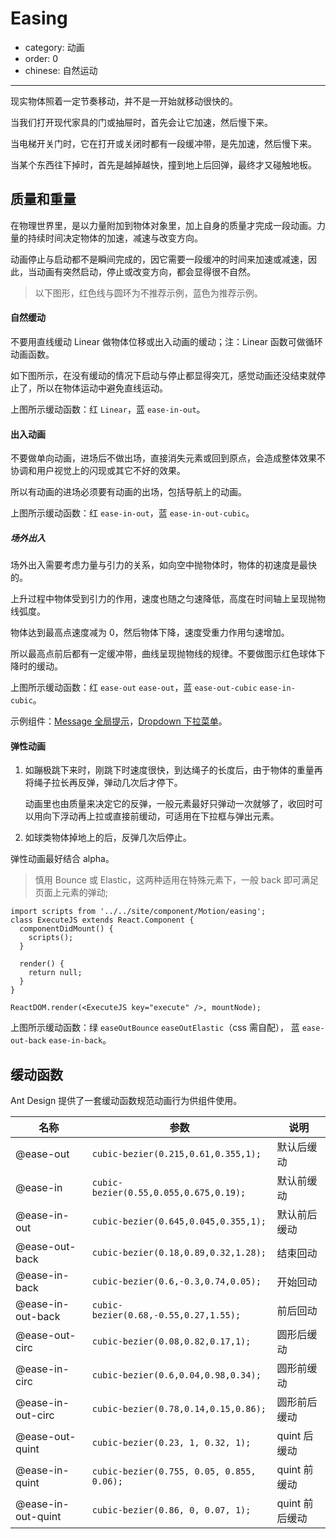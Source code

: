 # Easing

- category: 动画
- order: 0
- chinese: 自然运动

---

现实物体照着一定节奏移动，并不是一开始就移动很快的。

当我们打开现代家具的门或抽屉时，首先会让它加速，然后慢下来。

当电梯开关门时，它在打开或关闭时都有一段缓冲带，是先加速，然后慢下来。

当某个东西往下掉时，首先是越掉越快，撞到地上后回弹，最终才又碰触地板。


## 质量和重量

在物理世界里，是以力量附加到物体对象里，加上自身的质量才完成一段动画。力量的持续时间决定物体的加速，减速与改变方向。

动画停止与启动都不是瞬间完成的，因它需要一段缓冲的时间来加速或减速，因此，当动画有突然启动，停止或改变方向，都会显得很不自然。

> 以下图形，红色线与圆环为不推荐示例，蓝色为推荐示例。

#### 自然缓动

不要用直线缓动 Linear 做物体位移或出入动画的缓动；注：Linear 函数可做循环动画函数。

如下图所示，在没有缓动的情况下启动与停止都显得突兀，感觉动画还没结束就停止了，所以在物体运动中避免直线运动。


<div id="J-Linear"></div>


上图所示缓动函数：红 `Linear`，蓝 `ease-in-out`。


#### 出入动画

不要做单向动画，进场后不做出场，直接消失元素或回到原点，会造成整体效果不协调和用户视觉上的闪现或其它不好的效果。

所以有动画的进场必须要有动画的出场，包括导航上的动画。

<div id="J-Symmetric"></div>


上图所示缓动函数：红 `ease-in-out`，蓝 `ease-in-out-cubic`。


##### 场外出入

场外出入需要考虑力量与引力的关系，如向空中抛物体时，物体的初速度是最快的。

上升过程中物体受到引力的作用，速度也随之匀速降低，高度在时间轴上呈现抛物线弧度。

物体达到最高点速度减为 0，然后物体下降，速度受重力作用匀速增加。

所以最高点前后都有一定缓冲带，曲线呈现抛物线的规律。不要做图示红色球体下降时的缓动。

<div id="J-Entry"></div>


上图所示缓动函数：红 `ease-out` `ease-out`，蓝 `ease-out-cubic` `ease-in-cubic`。

示例组件：[Message 全局提示](/components/message/)，[Dropdown 下拉菜单](/components/dropdown/)。

#### 弹性动画

1. 如蹦极跳下来时，刚跳下时速度很快，到达绳子的长度后，由于物体的重量再将绳子拉长再反弹，弹动几次后才停下。

   动画里也由质量来决定它的反弹，一般元素最好只弹动一次就够了，收回时可以用向下浮动再上拉或直接前缓动，可适用在下拉框与弹出元素。

2. 如球类物体掉地上的后，反弹几次后停止。

  弹性动画最好结合 alpha。

> 慎用 Bounce 或 Elastic，这两种适用在特殊元素下，一般 back 即可满足页面上元素的弹动;

<div id="J-Back"></div>

```__react
import scripts from '../../site/component/Motion/easing';
class ExecuteJS extends React.Component {
  componentDidMount() {
    scripts();
  }

  render() {
    return null;
  }
}

ReactDOM.render(<ExecuteJS key="execute" />, mountNode);
```

上图所示缓动函数：绿 `easeOutBounce` `easeOutElastic`（css 需自配）， 蓝 `ease-out-back` `ease-in-back`。


## 缓动函数

Ant Design 提供了一套缓动函数规范动画行为供组件使用。

|名称               |参数                                      |说明                |
|-------------------|------------------------------------------|---------------------------|
|@ease-out          | `cubic-bezier(0.215,0.61,0.355,1);`   |默认后缓动                  |
|@ease-in           | `cubic-bezier(0.55,0.055,0.675,0.19);`|默认前缓动                 |
|@ease-in-out       | `cubic-bezier(0.645,0.045,0.355,1);`  |默认前后缓动                |
|@ease-out-back     | `cubic-bezier(0.18,0.89,0.32,1.28);`  |结束回动                    |
|@ease-in-back      | `cubic-bezier(0.6,-0.3,0.74,0.05);`   |开始回动                   |
|@ease-in-out-back  | `cubic-bezier(0.68,-0.55,0.27,1.55);` |前后回动                   |
|@ease-out-circ     | `cubic-bezier(0.08,0.82,0.17,1);`     |圆形后缓动                 |
|@ease-in-circ      | `cubic-bezier(0.6,0.04,0.98,0.34);`   |圆形前缓动                 |
|@ease-in-out-circ  | `cubic-bezier(0.78,0.14,0.15,0.86);`  |圆形前后缓动                   |
|@ease-out-quint    | `cubic-bezier(0.23, 1, 0.32, 1);`|  quint 后缓动|
|@ease-in-quint     | `cubic-bezier(0.755, 0.05, 0.855, 0.06);`|quint 前缓动|
|@ease-in-out-quint | `cubic-bezier(0.86, 0, 0.07, 1);`| quint 前后缓动|
